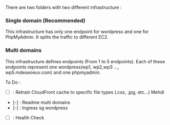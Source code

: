 There are two folders with two different infrastructure :

### Single domain (Recommended)
This infrastructure has only one endpoint for wordpress and one for PhpMyAdmin. It splits the traffic to different EC2.

### Multi domains
This infrastructure defines endpoints (From 1 to 5 endpoints). Each of these endpoints represent one wordpress(wp1, wp2,wp3 ..., wp5.mdeseoeuv.com) and one phpmyadmin.


To Do :

- [ ] : Retrain CloudFront cache to specific file types (.css, .jpg, etc...) Mehdi
- [-] : Readme multi domains
- [-] : Ingress sg wordpress
- [ ] : Health Check